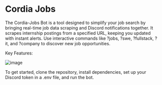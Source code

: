 # Cordia Jobs
The Cordia-Jobs Bot is a tool designed to simplify your job search by bringing real-time job data scraping and Discord notifications together. It scrapes internship postings from a specified URL, keeping you updated with instant alerts. Use interactive commands like ?jobs, ?swe, ?fullstack, ?it, and ?company to discover new job opportunities.

Key Features:

![image](https://github.com/user-attachments/assets/a67ea0c1-1f49-4663-8007-1c959e5db005)

To get started, clone the repository, install dependencies, set up your Discord token in a .env file, and run the bot. 
